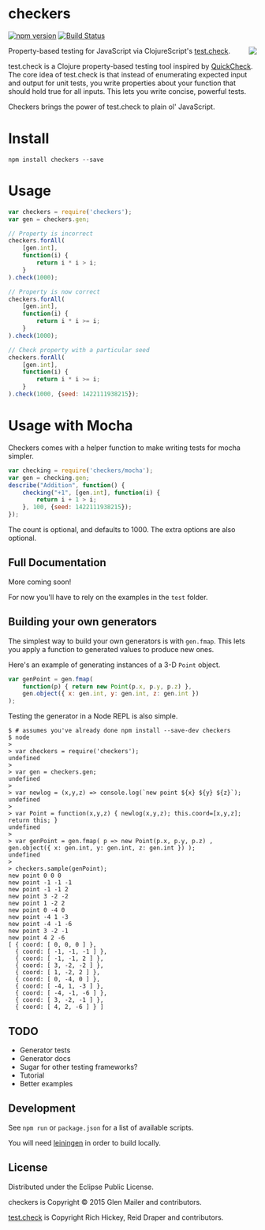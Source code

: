 # checkers

[![npm version](https://img.shields.io/npm/v/checkers.svg)](https://www.npmjs.com/package/checkers) [![Build Status](https://img.shields.io/travis/glenjamin/checkers/master.svg)](https://travis-ci.org/glenjamin/checkers)

<img src="https://drive.google.com/uc?id=0BxqNu2E4b85zeWtxZGtOR1doaXM" align="right" />

Property-based testing for JavaScript via ClojureScript's [test.check](https://github.com/clojure/test.check).

test.check is a Clojure property-based testing tool inspired by [QuickCheck](http://www.quviq.com/products/erlang-quickcheck/). The core idea of test.check is that instead of enumerating expected input and output for unit tests, you write properties about your function that should hold true for all inputs. This lets you write concise, powerful tests.

Checkers brings the power of test.check to plain ol' JavaScript.

# Install

    npm install checkers --save

# Usage

```js
var checkers = require('checkers');
var gen = checkers.gen;

// Property is incorrect
checkers.forAll(
    [gen.int],
    function(i) {
        return i * i > i;
    }
).check(1000);

// Property is now correct
checkers.forAll(
    [gen.int],
    function(i) {
        return i * i >= i;
    }
).check(1000);

// Check property with a particular seed
checkers.forAll(
    [gen.int],
    function(i) {
        return i * i >= i;
    }
).check(1000, {seed: 1422111938215});
```

# Usage with Mocha

Checkers comes with a helper function to make writing tests for mocha simpler.

```js
var checking = require('checkers/mocha');
var gen = checking.gen;
describe("Addition", function() {
    checking("+1", [gen.int], function(i) {
        return i + 1 > i;
    }, 100, {seed: 1422111938215});
});
```

The count is optional, and defaults to 1000.
The extra options are also optional.

## Full Documentation

More coming soon!

For now you'll have to rely on the examples in the `test` folder.

## Building your own generators

The simplest way to build your own generators is with `gen.fmap`. This lets you apply a function to generated values to produce new ones.

Here's an example of generating instances of a 3-D `Point` object.

```js
var genPoint = gen.fmap(
    function(p) { return new Point(p.x, p.y, p.z) },
    gen.object({ x: gen.int, y: gen.int, z: gen.int })
);
```

Testing the generator in a Node REPL is also simple.

```
$ # assumes you've already done npm install --save-dev checkers
$ node
>
> var checkers = require('checkers');
undefined
>
> var gen = checkers.gen;
undefined
>
> var newlog = (x,y,z) => console.log(`new point ${x} ${y} ${z}`);
undefined
>
> var Point = function(x,y,z) { newlog(x,y,z); this.coord=[x,y,z]; return this; }
undefined
>
> var genPoint = gen.fmap( p => new Point(p.x, p.y, p.z) , gen.object({ x: gen.int, y: gen.int, z: gen.int }) );
undefined
>
> checkers.sample(genPoint);
new point 0 0 0
new point -1 -1 -1
new point -1 -1 2
new point 3 -2 -2
new point 1 -2 2
new point 0 -4 0
new point -4 1 -3
new point -4 -1 -6
new point 3 -2 -1
new point 4 2 -6
[ { coord: [ 0, 0, 0 ] },
  { coord: [ -1, -1, -1 ] },
  { coord: [ -1, -1, 2 ] },
  { coord: [ 3, -2, -2 ] },
  { coord: [ 1, -2, 2 ] },
  { coord: [ 0, -4, 0 ] },
  { coord: [ -4, 1, -3 ] },
  { coord: [ -4, -1, -6 ] },
  { coord: [ 3, -2, -1 ] },
  { coord: [ 4, 2, -6 ] } ]
```

## TODO

* Generator tests
* Generator docs
* Sugar for other testing frameworks?
* Tutorial
* Better examples

## Development

See `npm run` or `package.json` for a list of available scripts.

You will need [leiningen](http://leiningen.org/) in order to build locally.

## License

Distributed under the Eclipse Public License.

checkers is Copyright © 2015 Glen Mailer and contributors.

[test.check](https://github.com/clojure/test.check/) is Copyright
Rich Hickey, Reid Draper and contributors.

